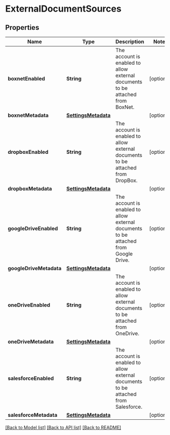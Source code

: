# ExternalDocumentSources

## Properties
Name | Type | Description | Notes
------------ | ------------- | ------------- | -------------
**boxnetEnabled** | **String** | The account is enabled to allow external documents to be attached from BoxNet. | [optional] 
**boxnetMetadata** | [**SettingsMetadata**](SettingsMetadata.md) |  | [optional] 
**dropboxEnabled** | **String** | The account is enabled to allow external documents to be attached from DropBox. | [optional] 
**dropboxMetadata** | [**SettingsMetadata**](SettingsMetadata.md) |  | [optional] 
**googleDriveEnabled** | **String** | The account is enabled to allow external documents to be attached from Google Drive. | [optional] 
**googleDriveMetadata** | [**SettingsMetadata**](SettingsMetadata.md) |  | [optional] 
**oneDriveEnabled** | **String** | The account is enabled to allow external documents to be attached from OneDrive. | [optional] 
**oneDriveMetadata** | [**SettingsMetadata**](SettingsMetadata.md) |  | [optional] 
**salesforceEnabled** | **String** | The account is enabled to allow external documents to be attached from Salesforce. | [optional] 
**salesforceMetadata** | [**SettingsMetadata**](SettingsMetadata.md) |  | [optional] 

[[Back to Model list]](../README.md#documentation-for-models) [[Back to API list]](../README.md#documentation-for-api-endpoints) [[Back to README]](../README.md)


